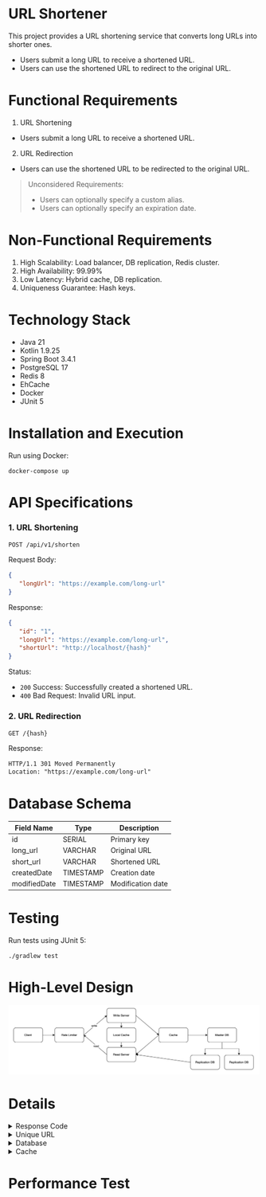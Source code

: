 # URL Shortener

This project provides a URL shortening service that converts long URLs into shorter ones.

- Users submit a long URL to receive a shortened URL.
- Users can use the shortened URL to redirect to the original URL.

# Functional Requirements

1. URL Shortening
  - Users submit a long URL to receive a shortened URL.
2. URL Redirection
  - Users can use the shortened URL to be redirected to the original URL.

> Unconsidered Requirements:
>
> - Users can optionally specify a custom alias.
> - Users can optionally specify an expiration date.

# Non-Functional Requirements

1. High Scalability: Load balancer, DB replication, Redis cluster.
2. High Availability: 99.99%
3. Low Latency: Hybrid cache, DB replication.
4. Uniqueness Guarantee: Hash keys.

# Technology Stack

- Java 21
- Kotlin 1.9.25
- Spring Boot 3.4.1
- PostgreSQL 17
- Redis 8
- EhCache
- Docker
- JUnit 5

# Installation and Execution

Run using Docker:

```shell
docker-compose up
```

# API Specifications

### 1. URL Shortening

```shell
POST /api/v1/shorten

```

Request Body:
```json
{
   "longUrl": "https://example.com/long-url"
}

```

Response:
```json
{
   "id": "1",
   "longUrl": "https://example.com/long-url",
   "shortUrl": "http://localhost/{hash}"
}

```

Status:

- `200` Success: Successfully created a shortened URL.
- `400` Bad Request: Invalid URL input.

### 2. URL Redirection

```shell
GET /{hash}
```

Response:

```shell
HTTP/1.1 301 Moved Permanently
Location: "https://example.com/long-url"
```

# Database Schema

| Field Name | Type | Description |
| --- | --- | --- |
| id | SERIAL | Primary key |
| long_url | VARCHAR | Original URL |
| short_url | VARCHAR | Shortened URL |
| createdDate | TIMESTAMP | Creation date |
| modifiedDate | TIMESTAMP | Modification date |

# Testing

Run tests using JUnit 5:

```shell
./gradlew test
```

# High-Level Design

![overview.png](src/main/resources/static/overview.png)

# Details

<details>
<summary>Response Code</summary>

🟢 **Status Code `301`** 🟢

- Prevents traffic loss through browser caching.
- Generally used for permanent URL redirection.
- Adjust `Cache-Control` and `Expires` headers when changing URLs.

### 301 Moved Permanently

- Permanently redirects the URL.
- Internally utilizes browser caching.
- Advantages:
  - SEO-friendly: Prompts search engines to update the indexed URL.
  - Prevents traffic loss: Cached URL reduces server traffic.
- Disadvantages:
  - Difficult to change: Permanent setting can complicate updates.
  - Caching: Requires additional work to update redirection.

### 302 Found

- Temporarily redirects the URL.
- Advantages:
  - Temporary redirection: Suitable for event or promotion pages.
  - No impact on search engines: Original URL remains indexed.
- Disadvantages:
  - Traffic loss: URL redirection occurs every time.

</details>
<details>
<summary>Unique URL</summary>

🟢 **Auto-Generated ID + Base58** 🟢

- Combines uppercase letters, lowercase letters, and 58 digits.
- Easy for humans to read.
- Allows generation of diverse URLs (e.g., 6 characters can create 38 billion URLs).
- Uses auto-generated database keys.

### 1. Base58

Uses 58 combinations of uppercase letters, lowercase letters, and digits (excluding 0, O, l, I).

- Advantages:
  - Prevents confusion: Easy for humans to read, reducing errors (e.g., avoiding 0/O/l/I confusion).
  - Shorter URLs: More efficient than Base62.
- Disadvantages:
  - Smaller character set: Fewer combinations than Base62.
  - Limited special characters.

### 2. Base62

Uses 62 combinations of uppercase letters, lowercase letters, and digits.

- Advantages:
  - Larger combinations: Utilizes all 62 characters.
  - Short URLs: Efficient and widely compatible.
  - Excludes special characters: Suitable for various systems.
- Disadvantages:
  - Similar characters may cause confusion (e.g., 0/O/l/I).

### 3. Hash

- Advantages:
  - Guarantees consistent output length.
  - Low collision probability.
  - Produces the same result for identical inputs.
- Disadvantages:
  - Potential collisions.
  - Long URLs may require trimming hash values.

### 4. UUID

- Advantages:
  - High uniqueness.
  - Extremely low collision probability.
- Disadvantages:
  - Long URLs.
  - Hard to read.

</details>
<details>
<summary>Database</summary>

🟢 **DB Replication** 🟢

- Improved read performance: Master for writes, replicas for reads.
- Scalability and availability: Backup in case of failures.
- Load distribution: Spreads read and write operations across replicas.

</details>
<details>
<summary>Cache</summary>

🟢 **Hybrid Cache** 🟢
Uses both local and remote cache.
* Local Cache: EhCache
* Remote Cache: Redis (Lettuce)

- Low latency: Local cache is faster than remote.
- Prevents cache stampede: Minimizes backend load when cache is missing.
- Cache warm-up: Updates local cache during server startup.

### Lettuce
* pros:
  * Asynchronous and non-blocking for high-concurrency environments. 
  * Thread-safe, supports multi-threaded applications. 
  * Built-in Redis cluster and sharding support. 
  * Supports reactive programming. 
* cons:
  * More complex to use (requires understanding of async programming). 
  * May use more memory due to async I/O model.

### Jedis
* pros:
  * Simple and easy to use (synchronous). 
  * Low memory overhead. 
  * Ideal for small-scale or single-instance Redis setups. 
* Cons:
  * Not thread-safe by default (requires separate connections per thread). 
  * Limited or more complex cluster and sharding support. 
  * Synchronous, which can be less efficient for high-concurrency use cases.

</details>

# Performance Test